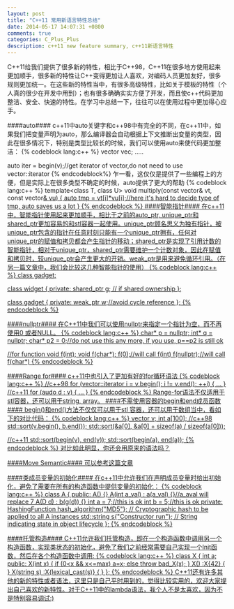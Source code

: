 ```yaml
---
layout: post
title: "C++11 常用新语言特性总结"
date: 2014-05-17 14:07:31 +0800
comments: true
categories: C_Plus_Plus
description: c++11 new feature summary, c++11新语言特性
---
```

C++11给我们提供了很多新的特性，相比于C++98，C++11在很多地方使用起来更加顺手，很多新的特性让C++变得更加让人喜欢，对编码人员更加友好，很多规则更加统一。在这些新的特性当中，有很多高级特性，比如关于模板的特性（个人真的很少在开发中用到）；也有很多确确实实方便了开发，而且使c++代码更加整洁、安全、快速的特性。在学习中总结一下，往往可以在使用过程中更加得心应手。

####auto####
c++11中auto关键字和c++98中有完全的不同，在c++11中，如果我们把变量声明为auto，那么编译器会自动根据上下文推断出变量的类型，因此在很多情况下，特别是类型比较长的时候，我们可以使用auto来使代码更加整洁：
{% codeblock lang:c++ %}
vector<String> vec;
.....

auto iter = begin(v);//get iterator of vector,do not need to use vector<String>::iterator
{% endcodeblock%}
乍一看，这仅仅是提供了一些编程上的方便，但是实际上在很多类型不确定的时候，auto提供了更大的帮助
{% codeblock lang:c++ %}
	template<class T, class U> 
void multiply(const vector<T>& vt, const vector<U>& vu)
{
	auto tmp = vt[i]*vu[i];//here it's hard to decide type of tmp, auto saves us a lot
}
{% endcodeblock %}
####智能指针####
在c++11中，智能指针使用起来更加顺手，相比于之前的auto_ptr, unique_ptr和shared_ptr更加容易的和stl容器一起使用。unique_ptr顾名思义为独有指针，被unique_ptr包含的指针在任意时刻只能有一个unique_ptr拥有，任何对unique_ptr的赋值和拷贝都会产生指针的移动；shared_ptr是实现了引用计数的智能指针，相对于unique_ptr，shared_ptr需要维护一个计数对象，因此在赋值和拷贝时，较unique_ptr会产生更大的开销。weak_ptr是用来避免循环引用。（在另一篇文章中，我们会比较这几种智能指针的使用）
{% codeblock lang:c++ %}
class gadget;
 
class widget {
private:
    shared_ptr<gadget> g; // if shared ownership
};
 
class gadget {
private:
    weak_ptr<widget> w;//avoid cycle reference
};
{% endcodeblock %}

####nullptr####
在C++11中我们可以使用nullptr来指定一个指针为空，而不再使用0 或者NULL。
{% codeblock lang:c++ %}
char* p = nullptr;
int* q = nullptr;
char* p2 = 0;//do not use this any more, if you use, p==p2 is still ok

//for function
void f(int);
void f(char*);
f(0);//will call f(int)
f(nullptr);//will call f(char*)
{% endcodeblock %}

####Range for####
c++11中也引入了更加有好的for循环语法
{% codeblock lang:c++ %}
//c++98 
for (vector<int>::iterator i = v.begin(); i != v.end(); ++i)
{
	...
}
//c++11
for (audo d : v)
{
	...
}
{% endcodeblock %}
Range-for语法不仅适用于stl容器，还可以用于string, array。
####不需使用容器的begin和end成员函数####
begin()和end()方法不仅仅可以用于stl 容器，还可以用于数组当中，看如下的对比代码：
{% codeblock lang:c++ %}
	vector<int> v;
	int a[100];
//c++98
std::sort(v.begin(), b.end());
std::sort(&a[0], &a[0] + sizeof(a) / sizeof(a[0]));

//c++11
std::sort(begin(v), end(v));
std::sort(begin(a), end(a));
{% endcodeblock %}
对比如此明显，你还会用原来的语法吗？

####Move Semantic####
可以参考[这篇文章](http://dj-chen.com/cn/blog/2014/04/13/c-plus-plus-11-move-semantic/)

####类成员变量的初始化####
在c++11中允许我们在声明成员变量时给出初始化，避免了需要在所有的构造函数中提供变量的初始化：
{% codeblock lang:c++ %}
class A {
	public:
		A() {}
		A(int a_val) : a(a_val) {}//a_aval will replace 7
		A(D d) : b(g(d)) {}
		int a = 7;//this is ok
		int b = 5;//this is ok
	private:
		HashingFunction hash_algorithm{"MD5"};  // Cryptographic hash to be applied to all A instances
		std::string s{"Constructor run"};       // String indicating state in object lifecycle
    };
{% endcodeblock %}

####托管构造####
C++11允许我们托管构造，即在一个构造函数中调用另一个构造函数，实现类状态的初始化，避免了我们之前经常需要自己实现一个Init函数，然后在各个构造函数中调用:
{% codeblock lang:c++ %}
	class X {
		int a;
	public:
		X(int x) { if (0<x && x<=max) a=x; else throw bad_X(x); }
		X() :X{42} { }
		X(string s) :X{lexical_cast<int>(s)} { }
	};
{% endcodeblock %}
C++11还有许多其他的新的特性或者语法，这里只是自己平时用到的，觉得比较实用的，欢迎大家提出自己喜欢的新特性。对于C++11中的lambda语法，我个人不是太喜欢，因为不是特别容易调试:)
